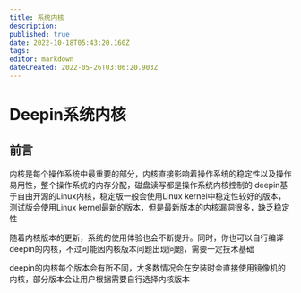 ```yaml
---
title: 系统内核
description: 
published: true
date: 2022-10-18T05:43:20.160Z
tags: 
editor: markdown
dateCreated: 2022-05-26T03:06:20.903Z
---
```


# Deepin系统内核
## 前言
内核是每个操作系统中最重要的部分，内核直接影响着操作系统的稳定性以及操作易用性，整个操作系统的内存分配，磁盘读写都是操作系统内核控制的
deepin基于自由开源的Linux内核，稳定版一般会使用Linux kernel中稳定性较好的版本，测试版会使用Linux kernel最新的版本，但是最新版本的内核漏洞很多，缺乏稳定性

随着内核版本的更新，系统的使用体验也会不断提升。同时，你也可以自行编译deepin的内核，不过可能因内核版本问题出现问题，需要一定技术基础

deepin的内核每个版本会有所不同，大多数情况会在安装时会直接使用镜像机的内核，部分版本会让用户根据需要自行选择内核版本
